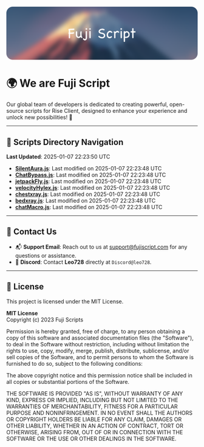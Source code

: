 ![Banner](.github/b.webp)

# 🌍 **We are Fuji Script**

Our global team of developers is dedicated to creating powerful, open-source scripts for Rise Client, designed to enhance your experience and unlock new possibilities! 🌟

---
<!-- SCRIPTS_NAVIGATION_START -->
## 📂 **Scripts Directory Navigation**

**Last Updated**: 2025-01-07 22:23:50 UTC

- **[SilentAura.js](scripts/SilentAura.js)**: Last modified on 2025-01-07 22:23:48 UTC
- **[ChatBypass.js](scripts/ChatBypass.js)**: Last modified on 2025-01-07 22:23:48 UTC
- **[jetpackFly.js](scripts/jetpackFly.js)**: Last modified on 2025-01-07 22:23:48 UTC
- **[velocityHylex.js](scripts/velocityHylex.js)**: Last modified on 2025-01-07 22:23:48 UTC
- **[chestxray.js](scripts/chestxray.js)**: Last modified on 2025-01-07 22:23:48 UTC
- **[bedxray.js](scripts/bedxray.js)**: Last modified on 2025-01-07 22:23:48 UTC
- **[chatMacro.js](scripts/chatMacro.js)**: Last modified on 2025-01-07 22:23:48 UTC

<!-- SCRIPTS_NAVIGATION_END -->

---

## 💬 **Contact Us**  
- 📬 **Support Email**: Reach out to us at [support@fujiscript.com](mailto:support@fujiscript.com) for any questions or assistance.  
- 💬 **Discord**: Contact **Leo728** directly at `Discord@leo728`.

---

## 📜 **License**

This project is licensed under the MIT License.  

**MIT License**  
Copyright (c) 2023 Fuji Scripts  

Permission is hereby granted, free of charge, to any person obtaining a copy of this software and associated documentation files (the "Software"), to deal in the Software without restriction, including without limitation the rights to use, copy, modify, merge, publish, distribute, sublicense, and/or sell copies of the Software, and to permit persons to whom the Software is furnished to do so, subject to the following conditions:  

The above copyright notice and this permission notice shall be included in all copies or substantial portions of the Software.  

THE SOFTWARE IS PROVIDED "AS IS", WITHOUT WARRANTY OF ANY KIND, EXPRESS OR IMPLIED, INCLUDING BUT NOT LIMITED TO THE WARRANTIES OF MERCHANTABILITY, FITNESS FOR A PARTICULAR PURPOSE AND NONINFRINGEMENT. IN NO EVENT SHALL THE AUTHORS OR COPYRIGHT HOLDERS BE LIABLE FOR ANY CLAIM, DAMAGES OR OTHER LIABILITY, WHETHER IN AN ACTION OF CONTRACT, TORT OR OTHERWISE, ARISING FROM, OUT OF OR IN CONNECTION WITH THE SOFTWARE OR THE USE OR OTHER DEALINGS IN THE SOFTWARE.  
